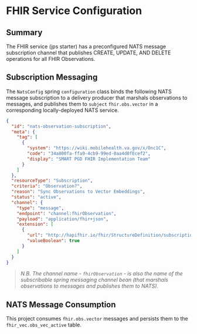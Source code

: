 # FHIR Service Configuration
## Summary
The FHIR service (jps starter) has a preconfigured NATS message subscription channel that publishes CREATE, UPDATE, AND DELETE operations for all FHIR Observations.
## Subscription Messaging
The `NatsConfig` spring `configuration` class binds the following NATS message subscription to a delivery producer that marshals observations to messages, and publishes them to `subject` `fhir.obs.vector` in a corresponding locally-deployed NATS service.
```json
{
  "id": "nats-observation-subscription",
  "meta": {
    "tag": [
      {
        "system": "https://wiki.mobilehealth.va.gov/x/Onc1C",
        "code": "34a800fa-ffa9-4cb9-99ed-0aa4d0fEcef2",
        "display": "SMART PGD FHIR Implementation Team"
      }
    ]
  },
  "resourceType": "Subscription",
  "criteria": "Observation?",
  "reason": "Sync Observations to Vector Embeddings",
  "status": "active",
  "channel": {
    "type": "message",
    "endpoint": "channel:fhirObservation",
    "payload": "application/fhir+json",
    "extension": [
      {
        "url": "http://hapifhir.io/fhir/StructureDefinition/subscription-send-delete-messages",
        "valueBoolean": true
      }
    ]
  }
}
```

> _N.B.  The channel name - `fhirObservation` - is also the name of the subscribable spring messaging channel bean (that marshals observations to messages and publishes them to NATS)._

## NATS Message Consumption
This project consumes `fhir.obs.vector` messages and persists them to the `fhir_vec.obs_vec_active` table.
